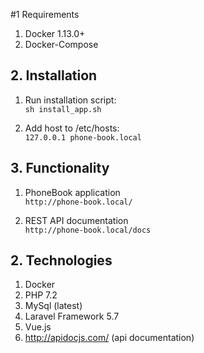 #1 Requirements
1. Docker 1.13.0+
2. Docker-Compose

## 2. Installation
1. Run installation script:<br />
`sh install_app.sh`

2. Add host to /etc/hosts:<br />
`127.0.0.1 phone-book.local`

## 3. Functionality

1. PhoneBook application<br />
`http://phone-book.local/`

1. REST API documentation<br />
`http://phone-book.local/docs` 

## 2. Technologies
1. Docker
2. PHP 7.2
3. MySql (latest)
4. Laravel Framework 5.7
5. Vue.js
6. http://apidocjs.com/ (api documentation)